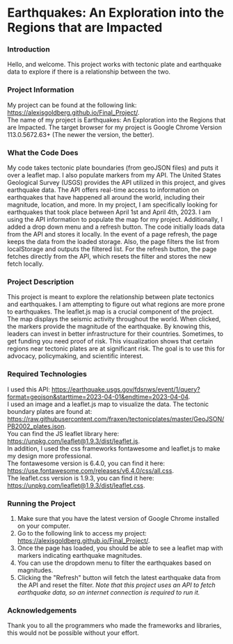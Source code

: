 # Earthquakes: An Exploration into the Regions that are Impacted
### Introduction
Hello, and welcome. This project works with tectonic plate and earthquake data to explore if there is a relationship between the two.
### Project Information
My project can be found at the following link: https://alexisgoldberg.github.io/Final_Project/. <br>
The name of my project is Earthquakes: An Exploration into the Regions that are Impacted.
The target browser for my project is Google Chrome Version 113.0.5672.63+ (The newer the version, the better).
### What the Code Does
My code takes tectonic plate boundaries (from geoJSON files) and puts it over a leaflet map. I also populate markers from my API. 
The United States Geological Survey (USGS) provides the API utilized in this project, and gives earthquake data. The API offers real-time access to information on earthquakes that have happened all around the world, including their magnitude, location, and more.
In my project, I am specifically looking for earthquakes that took place between April 1st and April 4th, 2023. I am using the API information to populate the map for my project. Additionally, I added a drop down menu and a refresh button. The code initially loads data from the API and stores it locally. In the event of a page refresh, the page keeps the data from the loaded storage. Also, the page filters the list from localStorage and outputs the filtered list. For the refresh button, the page fetches directly from the API, which resets the filter and stores the new fetch locally.
### Project Description
This project is meant to explore the relationship between plate tectonics and earthquakes. I am attempting to figure out what regions are more prone to earthquakes. The leaflet.js map is a crucial component of the project. The map displays the seismic activity throughout the world. When clicked, the markers provide the magnitude of the earthquake. By knowing this, leaders can invest in better infrastructure for their countries. Sometimes, to get funding you need proof of risk. This visualization shows that certain regions near tectonic plates are at significant risk. The goal is to use this for advocacy, policymaking, and scientific interest. 
### Required Technologies
I used this API: https://earthquake.usgs.gov/fdsnws/event/1/query?format=geojson&starttime=2023-04-01&endtime=2023-04-04. <br>
I used an image and a leaflet.js map to visualize the data. 
The tectonic boundary plates are found at: https://raw.githubusercontent.com/fraxen/tectonicplates/master/GeoJSON/PB2002_plates.json. <br>
You can find the JS leaflet library here: https://unpkg.com/leaflet@1.9.3/dist/leaflet.js. <br>
In addition, I used the css frameworks fontawesome and leaflet.js to make my design more professional.  
The fontawesome version is 6.4.0, you can find it here: https://use.fontawesome.com/releases/v6.4.0/css/all.css. <br>
The leaflet.css version is 1.9.3, you can find it here: https://unpkg.com/leaflet@1.9.3/dist/leaflet.css. <br>
### Running the Project
1. Make sure that you have the latest version of Google Chrome installed on your computer.
2. Go to the following link to access my project: https://alexisgoldberg.github.io/Final_Project/. 
3. Once the page has loaded, you should be able to see a leaflet map with markers indicating earthquake magnitudes.
4. You can use the dropdown menu to filter the earthquakes based on magnitudes.
5. Clicking the "Refresh" button will fetch the latest earthquake data from the API and reset the filter.
*Note that this project uses an API to fetch earthquake data, so an internet connection is required to run it.*
### Acknowledgements
Thank you to all the programmers who made the frameworks and libraries, this would not be possible without your effort.  

